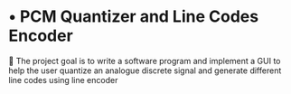 # •	PCM Quantizer and Line Codes Encoder
 	The project goal is to write a software program and implement a GUI to help the user quantize an analogue discrete signal and generate different line codes using line encoder 
